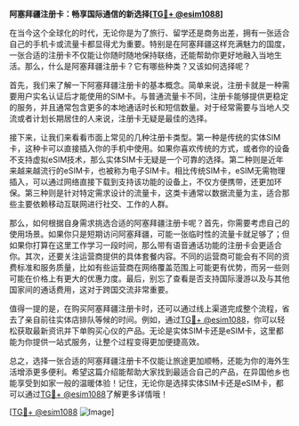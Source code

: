 **阿塞拜疆注册卡：畅享国际通信的新选择[[TG💪+ @esim1088](https://t.me/s/esim1088)]**

在当今这个全球化的时代，无论你是为了旅行、留学还是商务出差，拥有一张适合自己的手机卡或流量卡都显得尤为重要。特别是在阿塞拜疆这样充满魅力的国度，一张合适的注册卡不仅能让你随时随地保持联络，还能帮助你更好地融入当地生活。那么，什么是阿塞拜疆注册卡？它有哪些种类？又该如何选择呢？

首先，我们来了解一下阿塞拜疆注册卡的基本概念。简单来说，注册卡就是一种需要用户实名认证后才能使用的SIM卡。与普通流量卡不同，注册卡能够提供更稳定的服务，并且通常包含更多的本地通话时长和短信数量。对于经常需要与当地人交流或者计划长期居住的人来说，注册卡无疑是最佳的选择。

接下来，让我们来看看市面上常见的几种注册卡类型。第一种是传统的实体SIM卡，这种卡可以直接插入你的手机中使用。如果你喜欢传统的方式，或者你的设备不支持虚拟eSIM技术，那么实体SIM卡无疑是一个可靠的选择。第二种则是近年来越来越流行的eSIM卡，也被称为电子SIM卡。相比传统SIM卡，eSIM无需物理插入，可以通过网络直接下载到支持该功能的设备上，不仅方便携带，还更加环保。第三种则是针对特定需求设计的流量卡，这类卡通常以数据流量为主，适合那些主要依赖移动互联网进行社交、工作的人群。

那么，如何根据自身需求挑选合适的阿塞拜疆注册卡呢？首先，你需要考虑自己的使用场景。如果你只是短期访问阿塞拜疆，可能一张临时性的流量卡就足够了；但如果你打算在这里工作学习一段时间，那么带有语音通话功能的注册卡会更适合你。其次，还要关注运营商提供的具体套餐内容。不同的运营商可能会有不同的资费标准和服务质量，比如有些运营商在网络覆盖范围上可能更有优势，而另一些则可能在价格上有更大的优惠力度。最后，别忘了查看是否支持国际漫游以及与其他国家间的通话费用，这对于跨国交流非常重要。

值得一提的是，在购买阿塞拜疆注册卡时，还可以通过线上渠道完成整个流程，省去了亲自前往实体店排队等候的时间。例如，通过[TG💪+ @esim1088](https://t.me/s/esim1088)，你可以轻松获取最新资讯并下单购买心仪的产品。无论是实体SIM卡还是eSIM卡，这里都能为你提供一站式服务，让整个过程变得更加便捷高效。

总之，选择一张合适的阿塞拜疆注册卡不仅能让旅途更加顺畅，还能为你的海外生活增添更多便利。希望这篇介绍能帮助大家找到最适合自己的产品，在异国他乡也能享受到如家一般的温暖体验！记住，无论你是选择实体SIM卡还是eSIM卡，都可以通过[TG💪+ @esim1088](https://t.me/s/esim1088)了解更多详情哦！

[[TG💪+ @esim1088](https://t.me/s/esim1088) ![Image](https://i.postimg.cc/4NQfJmqS/Snipaste-2025-05-13-00-14-12.png)]
